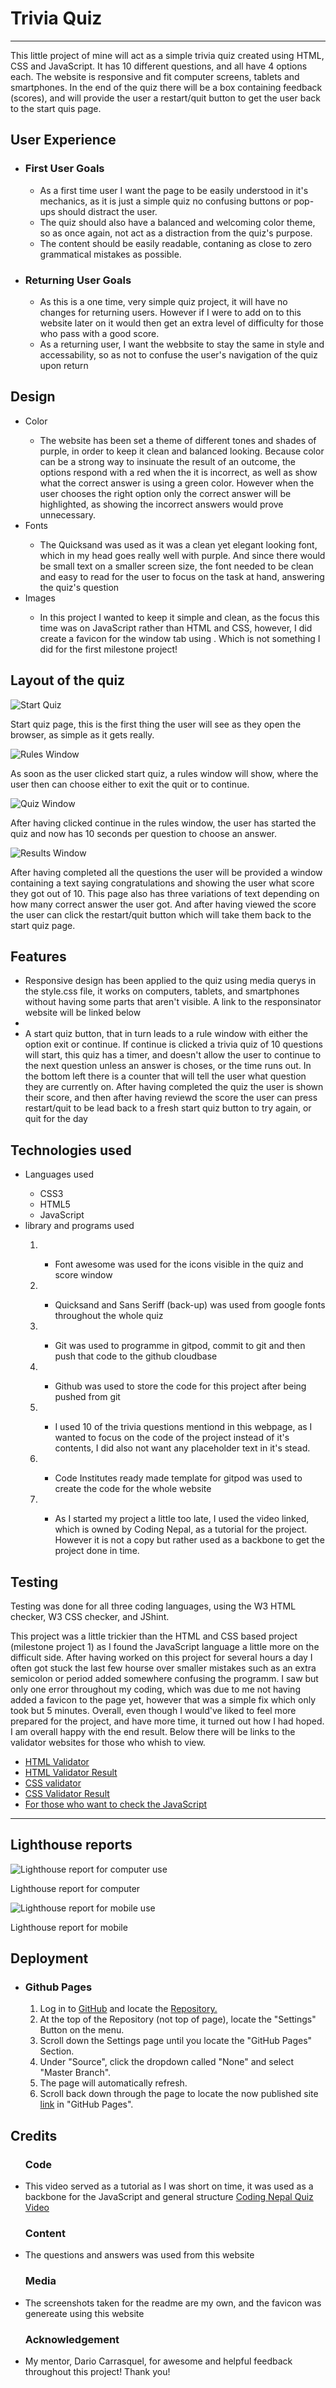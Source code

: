 <h1>  Trivia Quiz </h1> 
<hr>
    <p>
        This little project of mine will act as a simple trivia quiz created using HTML, CSS and JavaScript. It has 10 different questions, and all have 4 options each. The website is responsive and fit computer screens, tablets and smartphones. In the end of the quiz there will be a box containing feedback (scores), and will provide the user a restart/quit button to get the user back to the start quis page.
    </p>

<h2> User Experience </h2>
        <ul>
            <li><h3>First User Goals</h3></li>
                <ul>
                    <li>As a first time user I want the page to be easily understood in it's mechanics, as it is just a simple quiz no confusing buttons or pop-ups should distract the user.</li>
                    <li>The quiz should also have a balanced and welcoming color theme, so as once again, not act as a distraction from the quiz's purpose.</li>
                    <li>The content should be easily readable, contaning as close to zero grammatical mistakes as possible.</li>
                </ul>
            <li><h3>Returning User Goals</h3></li>
                <ul>
                    <li>As this is a one time, very simple quiz project, it will have no changes for returning users. However if I were to add on to this website later on it would then get an extra level of difficulty for those who pass with a good score.</li>
                    <li>As a returning user, I want the webbsite to stay the same in style and accessability, so as not to confuse the user's navigation of the quiz upon return</li>
                </ul>
        </ul>

<h2> Design </h2>
    <ul>
        <li> Color </li>
            <ul>
                <li> The website has been set a theme of different tones and shades of purple, in order to keep it clean and balanced looking. Because color can be a strong way to insinuate the result of an outcome, the options respond with a red when the it is incorrect, as well as show what the correct answer is using a green color. However when the user chooses the right option only the correct answer will be highlighted, as showing the incorrect answers would prove unnecessary.</li>
            </ul>
        <li> Fonts </li>
            <ul>
                <li> The Quicksand was used as it was a clean yet elegant looking font, which in my head goes really well with purple. And since there would be small text on a smaller screen size, the font needed to be clean and easy to read for the user to focus on the task at hand, answering the quiz's question</li>
            </ul>
        <li> Images </li>
            <ul>
                <li> In this project I wanted to keep it simple and clean, as the focus this time was on JavaScript rather than HTML and CSS, however, I did create a favicon for the window tab using <a href="https://favicon.io/favicon-generator/"></a>. Which is not something I did for the first milestone project!
                </li>
            </ul>          
    </ul>

<h2>Layout of the quiz</h2>

![Start Quiz](/assets/images/milestone-project-2-startquiz.png "Start quiz page, this is the first thing the user will see as they open the browser, as simple as it gets really.")

<p>Start quiz page, this is the first thing the user will see as they open the browser, as simple as it gets really.
</p>

![Rules Window](/assets/images/milestone-project-2-rules.png "As soon as the user clicked start quiz, a rules window will show, where the user then can choose either to exit the quit or to continue.")

<p>As soon as the user clicked start quiz, a rules window will show, where the user then can choose either to exit the quit or to continue.
</p>

![Quiz Window](/assets/images/milestone-project-2-quizwindow.png "After having clicked continue in the rules window, the user has started the quiz and now has 10 seconds per question to choose an answer.")

<p>After having clicked continue in the rules window, the user has started the quiz and now has 10 seconds per question to choose an answer.

![Results Window](/assets/images/milestone-project-2-score.png "After having completed all the questions the user will be provided a window containing a text saying congratulations and showing the user what score they got out of 10. This page also has three variations of text depending on how many correct answer the user got. And after having viewed the score the user can click the restart/quit button which will take them back to the start quiz page.")

</p>
<p>After having completed all the questions the user will be provided a window containing a text saying congratulations and showing the user what score they got out of 10. This page also has three variations of text depending on how many correct answer the user got. And after having viewed the score the user can click the restart/quit button which will take them back to the start quiz page.
</p>

<h2> Features </h2>
    <ul>
        <li> Responsive design has been applied to the quiz using media querys in the style.css file, it works on computers, tablets, and smartphones without having some parts that aren't visible. A link to the responsinator website will be linked below 
        </li>
        <li><a href="http://www.responsinator.com/?url=https%3A%2F%2Febbastrandholm.github.io%2Fmilestone-project-2%2F "></a>
        </li>
        <li> A start quiz button, that in turn leads to a rule window with either the option exit or continue. If continue is clicked a trivia quiz of 10 questions will start, this quiz has a timer, and doesn't allow the user to continue to the next question unless an answer is choses, or the time runs out. In the bottom left there is a counter that will tell the user what question they are currently on. After having completed the quiz the user is shown their score, and then after having reviewd the score the user can press restart/quit to be lead back to a fresh start quiz button to try again, or quit for the day </li>
    </ul>

<h2> Technologies used </h2>
    <ul>
        <li> Languages used </li>
            <ul>
                <li> CSS3 </li>
                <li> HTML5 </li>
                <li> JavaScript </li>
            </ul>
        <li> library and programs used </li>
            <ol>
                <li> <a href="https://fontawesome.com/"></a> </li>
                    <ul>
                        <li> Font awesome was used for the icons visible in the quiz and score window </li>
                    </ul>
                <li> <a href="https://fonts.google.com/"></a> </li>
                    <ul>
                        <li> Quicksand and Sans Seriff (back-up) was used from google fonts throughout the whole quiz </li>
                    </ul>
                <li> <a href="https://git-scm.com/"></a> </li>
                    <ul>
                        <li> Git was used to programme in gitpod, commit to git and then push that code to the github cloudbase </li>
                    </ul>
                <li> <a href="https://github.com/"></a> </li>
                    <ul>
                        <li> Github was used to store the code for this project after being pushed from git </li>
                    </ul>
                <li> <a href="https://www.mentimeter.com/blog/audience-energizers/55-free-trivia-and-fun-quiz-question-templates"></a> </li>
                    <ul>
                        <li> I used 10 of the trivia questions mentiond in this webpage, as I wanted to focus on the code of the project instead of it's contents, I did also not want any placeholder text in it's stead. </li>
                    </ul>
                <li> <a href="https://github.com/Code-Institute-Org/gitpod-full-template "></a></li>
                    <ul>
                        <li> Code Institutes ready made template for gitpod was used to create the code for the whole website 
                        </li>
                    </ul>
                <li> <a href="https://www.youtube.com/watch?v=WUBhpSRS_fk"></a> </li>
                    <ul>
                        <li> As I started my project a little too late, I used the video linked, which is owned by Coding Nepal, as a tutorial for the project. However it is not a copy but rather used as a backbone to get the project done in time. 
                        </li>
                    </ul>
            </ol>
    </ul>

<h2> Testing </h2>
    <p>
        Testing was done for all three coding languages, using the W3 HTML checker, W3 CSS checker, and JShint.
    </p>
    <p>
        This project was a little trickier than the HTML and CSS based project (milestone project 1) as I found the JavaScript language a little more on the difficult side. After having worked on this project for several hours a day I often got stuck the last few hourse over smaller mistakes such as an extra semicolon or period added somewhere confusing the programm. I saw but only one error throughout my coding, which was due to me not having added a favicon to the page yet, however that was a simple fix which only took but 5 minutes. Overall, even though I would've liked to feel more prepared for the project, and have more time, it turned out how I had hoped. I am overall happy with the end result. Below there will be links to the validator websites for those who whish to view.
    </p>
    <ul>
        <li><a href="https://validator.w3.org/">HTML Validator</a></li>
        <li><a href="https://validator.w3.org/nu/?doc=https%3A%2F%2Febbastrandholm.github.io%2Fmilestone-project-2%2F">HTML Validator Result</a></li>
        <li><a href="https://jigsaw.w3.org/css-validator/">CSS validator</a></li>
        <li><a href="https://jigsaw.w3.org/css-validator/validator?uri=https%3A%2F%2Febbastrandholm.github.io%2Fmilestone-project-2%2F&profile=css3svg&usermedium=all&warning=1&vextwarning=&lang=sv">CSS Validator Result</a></li>
        <li><a href="https://jshint.com/">For those who want to check the JavaScript</a></li>
    </ul>
<hr>

<h2> Lighthouse reports </h2>

![Lighthouse report for computer use](/assets/images/mp2-lighthouse-computer-1.png)

<p>
    Lighthouse report for computer
</p>

![Lighthouse report for mobile use](/assets/images/mp2-lighthouse-mobile-1.png)

<p>
    Lighthouse report for mobile
</p>

<h2> Deployment </h2>
    <ul>
        <li><h3>Github Pages</h3></li>
            <ol>
                <li>Log in to <a href="https://github.com/EbbaStrandholm">GitHub</a> and locate the <a href="https://github.com/EbbaStrandholm/milestone-project-2">Repository.</a></li>
                <li>At the top of the Repository (not top of page), locate the "Settings" Button on the menu. </li>
                <li>Scroll down the Settings page until you locate the "GitHub Pages" Section.</li>
                <li>Under "Source", click the dropdown called "None" and select "Master Branch".</li>
                <li>The page will automatically refresh.</li>
                <li>Scroll back down through the page to locate the now published site <a href="https://ebbastrandholm.github.io/milestone-project-2/">link</a> in "GitHub Pages".</li>
            </ol>
    </ul>

<h2> Credits </h2>
    <ul>
        <h3> Code </h3>
        <li> This video served as a tutorial as I was short on time, it was used as a backbone for the JavaScript and general structure <a href="https://www.youtube.com/watch?v=WUBhpSRS_fk">Coding Nepal Quiz Video</a> </li>
    </ul>
    <ul>
        <h3> Content </h3>
        <li> The questions and answers was used from this website <a href="https://www.mentimeter.com/blog/audience-energizers/55-free-trivia-and-fun-quiz-question-templates"></a></li>
    </ul>
    <ul>
        <h3> Media </h3>
        <li> The screenshots taken for the readme are my own, and the favicon was genereate using this website <a href="https://favicon.io/favicon-generator/"></a> </li>
    </ul>
    <ul>
        <h3> Acknowledgement </h3>
        <li> My mentor, Dario Carrasquel, for awesome and helpful feedback throughout this project! Thank you! </li>
    </ul>
